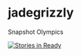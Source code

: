 jadegrizzly
===========

Snapshot Olympics

[![Stories in Ready](https://badge.waffle.io/jadegrizzly/jadegrizzly.png?label=ready&title=Ready)](http://waffle.io/jadegrizzly/jadegrizzly)
